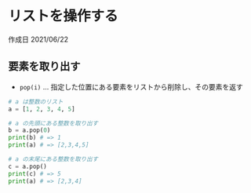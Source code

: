 # リストを操作する

作成日 2021/06/22

## 要素を取り出す

- `pop(i)` ... 指定した位置にある要素をリストから削除し、その要素を返す

```python
# a は整数のリスト
a = [1, 2, 3, 4, 5]

# a の先頭にある整数を取り出す
b = a.pop(0)
print(b) # => 1
print(a) # => [2,3,4,5]

# a の末尾にある整数を取り出す
c = a.pop()
print(c) # => 5
print(a) # => [2,3,4]
````

